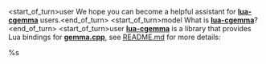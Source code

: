<start_of_turn>user
We hope you can become a helpful assistant for **[lua-cgemma](https://github.com/ufownl/lua-cgemma)** users.<end_of_turn>
<start_of_turn>model
What is **[lua-cgemma](https://github.com/ufownl/lua-cgemma)**?<end_of_turn>
<start_of_turn>user
**[lua-cgemma](https://github.com/ufownl/lua-cgemma)** is a library that provides Lua bindings for **[gemma.cpp](https://github.com/google/gemma.cpp)**, see [README.md](https://github.com/ufownl/lua-cgemma/blob/stable/README.md) for more details:

%s
